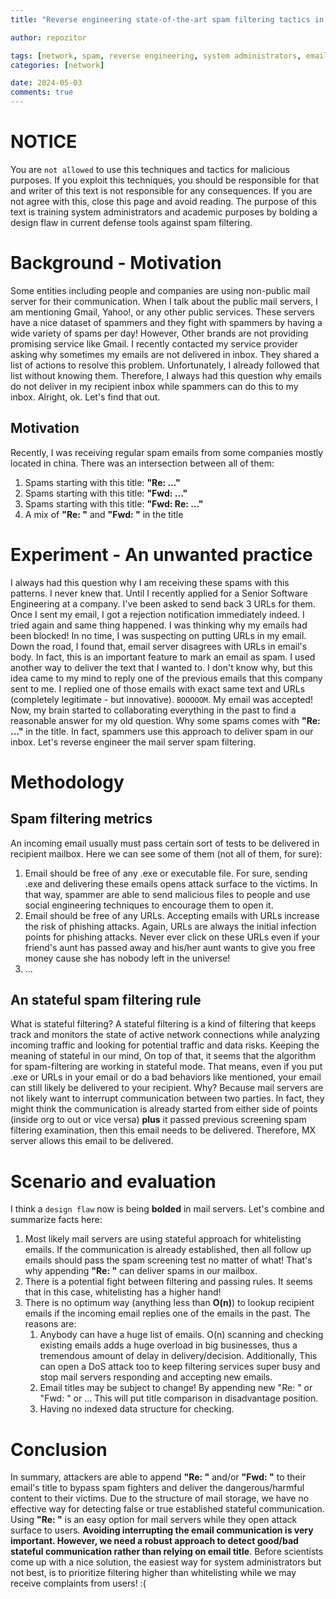 ```yaml
---
title: "Reverse engineering state-of-the-art spam filtering tactics in a real world example"

author: repozitor

tags: [network, spam, reverse engineering, system administrators, email]
categories: [network]

date: 2024-05-03
comments: true
---
```

# NOTICE
You are ``not allowed`` to use this techniques and tactics for malicious purposes. If you exploit this techniques, you should be responsible for that and writer of this text is not responsible for any consequences. If you are not agree with this, close this page and avoid reading. The purpose of this text is training system administrators and academic purposes by bolding a design flaw in current defense tools against spam filtering. 

# Background - Motivation
Some entities including people and companies are using non-public mail server for their communication. When I talk about the public mail servers, I am mentioning Gmail, Yahoo!, or any other public services. These servers have a nice dataset of spammers and they fight with spammers by having a wide variety of spams per day! However, Other brands are not providing promising service like Gmail. I recently contacted my service provider asking why sometimes my emails are not delivered in inbox. They shared a list of actions to resolve this problem. Unfortunately, I already followed that list without knowing them. Therefore, I always had this question why emails do not deliver in my recipient inbox while spammers can do this to my inbox. Alright, ok. Let's find that out.

## Motivation
Recently, I was receiving regular spam emails from some companies mostly located in china. There was an intersection between all of them:
1. Spams starting with this title: **"Re: ..."**
2. Spams starting with this title: **"Fwd: ..."**
3. Spams starting with this title: **"Fwd: Re: ..."**
4. A mix of **"Re: "** and **"Fwd: "** in the title


# Experiment - An unwanted practice
I always had this question why I am receiving these spams with this patterns. I never knew that. Until I recently applied for a Senior Software Engineering at a company. I've been asked to send back 3 URLs for them. Once I sent my email, I got a rejection notification immediately indeed. I tried again and same thing happened. I was thinking why my emails had been blocked! In no time, I was suspecting on putting URLs in my email. Down the road, I found that, email server disagrees with URLs in email's body. In fact, this is an important feature to mark an email as spam. I used another way to deliver the text that I wanted to. I don't know why, but this idea came to my mind to reply one of the previous emails that this company sent to me. I replied one of those emails with exact same text and URLs (completely legitimate - but innovative). ``BOOOOOM``. My email was accepted! Now, my brain started to collaborating everything in the past to find a reasonable answer for my old question. Why some spams comes with **"Re: ..."** in the title. In fact, spammers use this approach to deliver spam in our inbox. Let's reverse engineer the mail server spam filtering.

# Methodology
## Spam filtering metrics
An incoming email usually must pass certain sort of tests to be delivered in recipient mailbox. Here we can see some of them (not all of them, for sure):
1. Email should be free of any .exe or executable file. For sure, sending .exe and delivering these emails opens attack surface to the victims. In that way, spammer are able to send malicious files to people and use social engineering techniques to encourage them to open it.
2. Email should be free of any URLs. Accepting emails with URLs increase the risk of phishing attacks. Again, URLs are always the initial infection points for phishing attacks. Never ever click on these URLs even if your friend's aunt has passed away and his/her aunt wants to give you free money cause she has nobody left in the universe!
3. ...

## An stateful spam filtering rule
What is stateful filtering? A stateful filtering is a kind of filtering that keeps track and monitors the state of active network connections while analyzing incoming traffic and looking for potential traffic and data risks. Keeping the meaning of stateful in our mind, On top of that, it seems that the algorithm for spam-filtering are working in stateful mode. That means, even if you put .exe or URLs in your email or do a bad behaviors like mentioned, your email can still likely be delivered to your recipient. Why? Because mail servers are not likely want to interrupt communication between two parties. In fact, they might think the communication is already started from either side of points (inside org to out or vice versa) **plus** it passed previous screening spam filtering examination, then this email needs to be delivered. Therefore, MX server allows this email to be delivered.

# Scenario and evaluation
I think a ``design flaw`` now is being **bolded** in mail servers. Let's combine and summarize facts here:
1. Most likely mail servers are using stateful approach for whitelisting emails. If the communication is already established, then all follow up emails should pass the spam screening test no matter of what! That's why appending **"Re: "** can deliver spams in our mailbox.
2. There is a potential fight between filtering and passing rules. It seems that in this case, whitelisting has a higher hand!
3. There is no optimum way (anything less than __O(n)__) to lookup recipient emails if the incoming email replies one of the emails in the past. The reasons are:
   1. Anybody can have a huge list of emails. O(n) scanning and checking existing emails adds a huge overload in big businesses, thus a tremendous amount of delay in delivery/decision. Additionally, This can open a DoS attack too to keep filtering services super busy and stop mail servers responding and accepting new emails.
   2. Email titles may be subject to change! By appending new "Re: " or "Fwd: " or ... This will put title comparison in disadvantage position.
   3. Having no indexed data structure for checking.

# Conclusion
In summary, attackers are able to append **"Re: "** and/or **"Fwd: "** to their email's title to bypass spam fighters and deliver the dangerous/harmful content to their victims. Due to the structure of mail storage, we have no effective way for detecting false or true established stateful communication. Using **"Re: "** is an easy option for mail servers while they open attack surface to users. **Avoiding interrupting the email communication is very important. However, we need a robust approach to detect good/bad stateful communication rather than relying on email title**. Before scientists come up with a nice solution, the easiest way for system administrators but not best, is to prioritize filtering higher than whitelisting while we may receive complaints from users! :(
